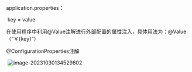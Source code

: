 application.properties：

​				key = value

​		在使用程序中利用@Value注解进行外部配置的属性注入，具体用法为：@Value（“￥{key}”）



@ConfigurationProperties注解

​			![image-20231030134529802](C:\Users\29278\AppData\Roaming\Typora\typora-user-images\image-20231030134529802.png)